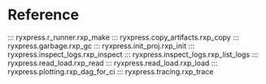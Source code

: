 # Reference

::: ryxpress.r_runner.rxp_make
::: ryxpress.copy_artifacts.rxp_copy
::: ryxpress.garbage.rxp_gc
::: ryxpress.init_proj.rxp_init
::: ryxpress.inspect_logs.rxp_inspect
::: ryxpress.inspect_logs.rxp_list_logs
::: ryxpress.read_load.rxp_read
::: ryxpress.read_load.rxp_load
::: ryxpress.plotting.rxp_dag_for_ci
::: ryxpress.tracing.rxp_trace
